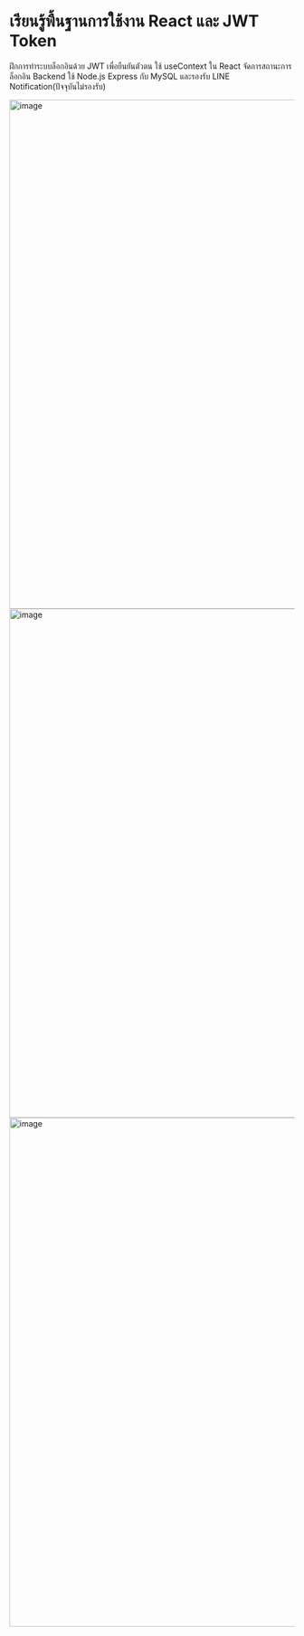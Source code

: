 # เรียนรู้พื้นฐานการใช้งาน React และ JWT Token 
ฝึกการทำระบบล็อกอินด้วย JWT เพื่อยืนยันตัวตน ใช้ useContext ใน React จัดการสถานะการล็อกอิน  Backend ใช้ Node.js Express กับ MySQL และรองรับ LINE Notification(ปัจจุบันไม่รองรับ)

<img width="1440" height="900" alt="image" src="https://github.com/user-attachments/assets/176c1a13-7baf-46a7-962e-c7f20b7a1321" />
<img width="1440" height="900" alt="image" src="https://github.com/user-attachments/assets/7133b934-115f-4a00-b94b-e6632d51cc44" />
<img width="1440" height="900" alt="image" src="https://github.com/user-attachments/assets/0b51ccd4-c01d-49a2-948c-d6883b30bf51" />

